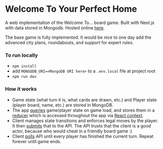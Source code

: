 # Welcome To Your Perfect Home

A web implementation of the Welcome To... board game. Built with Next.js with data stored in Mongodb. Hosted online [here](https://welcome-to-your-perfect-home.vercel.app).

The base game is fully implemented. It would be nice to one day add the advanced city plans, roundabouts, and support for expert rules.


### To run locally
- `npm install`
- add `MONGODB_URI=<MongoDB URI here>` to a `.env.local` file at project root
- `npm run dev`

### How it works
- Game state (what turn it is, what cards are drawn, etc.) and Player state (player board, name, etc.) are stored in MongoDB.
- The app [queries](https://github.com/al63/welcome-game/blob/main/app/api/game/getGame.ts) game/player state on game load, and stores them in a [reducer](https://github.com/al63/welcome-game/blob/main/app/game/%5Bslug%5D/GameStateMachineReducer.tsx) which is accessed throughout the app via [React context](https://github.com/al63/welcome-game/blob/main/app/game/%5Bslug%5D/GameStateMachineContext.tsx).
- Client manages state transitions and enforces legal moves by the player. It then [submits](https://github.com/al63/welcome-game/blob/main/app/api/turn/route.ts) that to the API. The API trusts that the client is a good actor, because who would cheat in a friendly board game :)
- Client [polls](https://github.com/al63/welcome-game/blob/main/app/api/poll/route.ts) API until every player has finished the current turn. Repeat forever until game ends.
